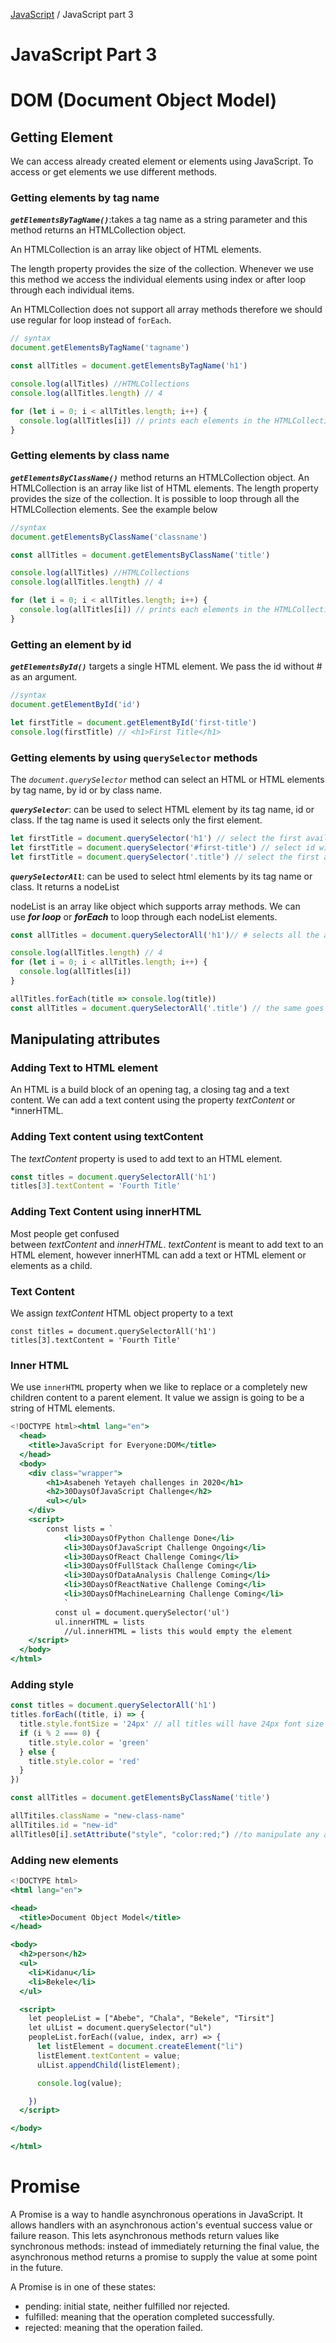 [JavaScript](../JavaScript.md) / JavaScript part 3



# JavaScript Part 3

# DOM (Document Object Model)

## Getting Element

We can access already created element or elements using JavaScript. To access or get elements we use different methods. 

### Getting elements by tag name

***`getElementsByTagName()`***:takes a tag name as a string parameter and this method returns an HTMLCollection object. 

An HTMLCollection is an array like object of HTML elements. 

The length property provides the size of the collection. Whenever we use this method we access the individual elements using index or after loop through each individual items. 

An HTMLCollection does not support all array methods therefore we should use regular for loop instead of `forEach`.

```jsx
// syntax
document.getElementsByTagName('tagname')
```

```jsx
const allTitles = document.getElementsByTagName('h1')

console.log(allTitles) //HTMLCollections
console.log(allTitles.length) // 4

for (let i = 0; i < allTitles.length; i++) {
  console.log(allTitles[i]) // prints each elements in the HTMLCollection
}
```

### Getting elements by class name

***`getElementsByClassName()`*** method returns an HTMLCollection object. An HTMLCollection is an array like list of HTML elements. The length property provides the size of the collection. It is possible to loop through all the HTMLCollection elements. See the example below

```jsx
//syntax
document.getElementsByClassName('classname')
```

```jsx
const allTitles = document.getElementsByClassName('title')

console.log(allTitles) //HTMLCollections
console.log(allTitles.length) // 4

for (let i = 0; i < allTitles.length; i++) {
  console.log(allTitles[i]) // prints each elements in the HTMLCollection
}
```

### Getting an element by id

***`getElementsById()`*** targets a single HTML element. We pass the id without # as an argument.

```jsx
//syntax
document.getElementById('id')
```

```jsx
let firstTitle = document.getElementById('first-title')
console.log(firstTitle) // <h1>First Title</h1>
```

### Getting elements by using `querySelector` methods

The *`document.querySelector`* method can select an HTML or HTML elements by tag name, by id or by class name.

***`querySelector`***: can be used to select HTML element by its tag name, id or class. If the tag name is used it selects only the first element.

```jsx
let firstTitle = document.querySelector('h1') // select the first available h1 element
let firstTitle = document.querySelector('#first-title') // select id with first-title
let firstTitle = document.querySelector('.title') // select the first available element with class title
```

***`querySelectorAll`***: can be used to select html elements by its tag name or class. It returns a nodeList 

nodeList  is an array like object which supports array methods. We can use ***for loop*** or ***forEach*** to loop through each nodeList elements.

```jsx
const allTitles = document.querySelectorAll('h1')// # selects all the available h1 elements in the page

console.log(allTitles.length) // 4
for (let i = 0; i < allTitles.length; i++) {
  console.log(allTitles[i])
}

allTitles.forEach(title => console.log(title))
const allTitles = document.querySelectorAll('.title') // the same goes for selecting using class
```

## Manipulating attributes

### Adding Text to HTML element

An HTML is a build block of an opening tag, a closing tag and a text content. We can add a text content using the property *textContent* or *innerHTML.

### Adding Text content using textContent

The *textContent* property is used to add text to an HTML element.

```jsx
const titles = document.querySelectorAll('h1')
titles[3].textContent = 'Fourth Title'
```

### Adding Text Content using innerHTML

Most people get confused between *textContent* and *innerHTML*. *textContent* is meant to add text to an HTML element, however innerHTML can add a text or HTML element or elements as a child.

### Text Content

We assign *textContent* HTML object property to a text

```
const titles = document.querySelectorAll('h1')
titles[3].textContent = 'Fourth Title'
```

### Inner HTML

We use `innerHTML` property when we like to replace or a completely new children content to a parent element. It value we assign is going to be a string of HTML elements.

```jsx
<!DOCTYPE html><html lang="en">
  <head>
    <title>JavaScript for Everyone:DOM</title>
  </head>
  <body>
    <div class="wrapper">
        <h1>Asabeneh Yetayeh challenges in 2020</h1>
        <h2>30DaysOfJavaScript Challenge</h2>
        <ul></ul>
    </div>
    <script>
	    const lists = `
		    <li>30DaysOfPython Challenge Done</li>
		    <li>30DaysOfJavaScript Challenge Ongoing</li>
		    <li>30DaysOfReact Challenge Coming</li>
		    <li>30DaysOfFullStack Challenge Coming</li>
		    <li>30DaysOfDataAnalysis Challenge Coming</li>
		    <li>30DaysOfReactNative Challenge Coming</li>
		    <li>30DaysOfMachineLearning Challenge Coming</li>
			`
		  const ul = document.querySelector('ul')
		  ul.innerHTML = lists
			//ul.innerHTML = lists this would empty the element
    </script>
  </body>
</html>
```

### Adding style

```jsx
const titles = document.querySelectorAll('h1')
titles.forEach((title, i) => {
  title.style.fontSize = '24px' // all titles will have 24px font size
  if (i % 2 === 0) {
    title.style.color = 'green'
  } else {
    title.style.color = 'red'
  }
})
```

```jsx
const allTitles = document.getElementsByClassName('title')

allTitiles.className = "new-class-name"
allTitiles.id = "new-id"
allTitles0[i].setAttribute("style", "color:red;") //to manipulate any atrribute

```

### Adding new elements

```jsx
<!DOCTYPE html>
<html lang="en">

<head>
  <title>Document Object Model</title>
</head>

<body>
  <h2>person</h2>
  <ul>
    <li>Kidanu</li>
    <li>Bekele</li>
  </ul>

  <script>
    let peopleList = ["Abebe", "Chala", "Bekele", "Tirsit"]
    let ulList = document.querySelector("ul")
    peopleList.forEach((value, index, arr) => {
      let listElement = document.createElement("li")
      listElement.textContent = value;
      ulList.appendChild(listElement);

      console.log(value);

    })
  </script>

</body>

</html>
```

# Promise

A Promise is a way to handle asynchronous operations in JavaScript. It allows handlers with an asynchronous action's eventual success value or failure reason. This lets asynchronous methods return values like synchronous methods: instead of immediately returning the final value, the asynchronous method returns a promise to supply the value at some point in the future.

A Promise is in one of these states:

- pending: initial state, neither fulfilled nor rejected.
- fulfilled: meaning that the operation completed successfully.
- rejected: meaning that the operation failed.
